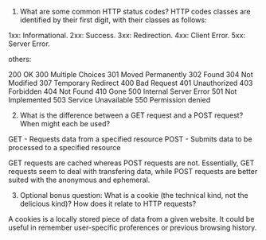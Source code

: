 1) What are some common HTTP status codes?
HTTP codes classes are identified by their first digit, with their classes as follows:

1xx: Informational.
2xx: Success.
3xx: Redirection.
4xx: Client Error.
5xx: Server Error.

others:

200 OK
300 Multiple Choices
301 Moved Permanently
302 Found
304 Not Modified
307 Temporary Redirect
400 Bad Request
401 Unauthorized
403 Forbidden
404 Not Found
410 Gone
500 Internal Server Error
501 Not Implemented
503 Service Unavailable
550 Permission denied


2) What is the difference between a GET request and a POST request? When might each be used?

GET - Requests data from a specified resource
POST - Submits data to be processed to a specified resource

GET requests are cached whereas POST requests are not. Essentially, GET requests seem to deal with transfering data, while POST requests are better suited with the anonymous and ephemeral.


3) Optional bonus question: What is a cookie (the technical kind, not the delicious kind)? How does it relate to HTTP requests?

A cookies is a locally stored piece of data from a given website. It could be useful in remember user-specific proferences or previous browsing history.